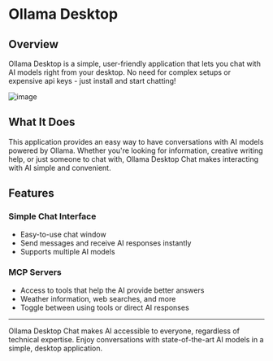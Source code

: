 # Ollama Desktop 

## Overview
Ollama Desktop is a simple, user-friendly application that lets you chat with AI models right from your desktop. No need for complex setups or expensive api keys - just install and start chatting!

![image](https://github.com/user-attachments/assets/5b8b4714-f123-409e-b4cb-593d87eac2f2)

## What It Does
This application provides an easy way to have conversations with AI models powered by Ollama. Whether you're looking for information, creative writing help, or just someone to chat with, Ollama Desktop Chat makes interacting with AI simple and convenient.

## Features

### Simple Chat Interface
- Easy-to-use chat window
- Send messages and receive AI responses instantly
- Supports multiple AI models

### MCP Servers
- Access to tools that help the AI provide better answers
- Weather information, web searches, and more
- Toggle between using tools or direct AI responses

---

Ollama Desktop Chat makes AI accessible to everyone, regardless of technical expertise. Enjoy conversations with state-of-the-art AI models in a simple, desktop application.
